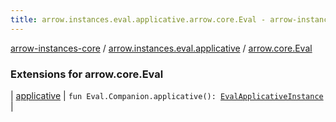 ```yaml
---
title: arrow.instances.eval.applicative.arrow.core.Eval - arrow-instances-core
---
```


[arrow-instances-core](../../index.html) / [arrow.instances.eval.applicative](../index.html) / [arrow.core.Eval](./index.html)

### Extensions for arrow.core.Eval

| [applicative](applicative.html) | `fun Eval.Companion.applicative(): `[`EvalApplicativeInstance`](../../arrow.instances/-eval-applicative-instance/index.html) |

